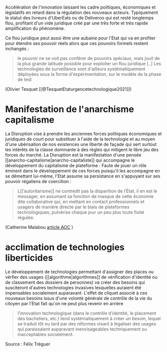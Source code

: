 Accélération de l'innovation laissant les cadre politiques, économiques et législatifs en retard dans la régulation des nouveaux acteurs. Typiquement le statut des livreurs d'UberEats ou de Deliveroo qui est resté longtemps flou, profitant d'un vide juridique créé par une très forte et très rapide amplification du phénomène. 

Ce flou juridique peut aussi être une aubaine pour l'Etat qui va en profiter pour étendre ses pouvoir réels alors que ces pouvoirs formels restent inchangés : 

> le pouvoir ne se voit pas conférer de pouvoirs spéciaux, mais jouit de la plus grande latitude possible pour exploiter un flou juridique \[..\] Les technologies de surveillance sont d'ailleurs systématiquement déployées sous la forme d'expérimentation, sur le modèle de la phase de test

(Olivier Tesquet [[@TesquetEtaturgencetechnologique2021]])

# Manifestation de l'anarchisme capitalisme

La Disruption vise à prendre les anciennes forces politiques économiques et juridiques de court pour substituer à l'aide de la technologie et au moyen d'une ubérisation de nos existences une liberté de façade qui sert surtout les intérêts de la classe dominante à des règles qui mitigent le libre jeu des forces du marché. La Disruption est la manifestation d'une pensée [[anarcho-capitalisme|anarcho-capitaliste]] qui accompagne le développement du capitalisme de plateforme : 
Faute de jouer un rôle éminent dans le développement de ces forces puisqu'il les accompagne en se démettant lui-même, l'Etat assume sa persistance en s'appuyant sur ses pouvoir régaliens de coercition : 

>L[[’autoritarisme]] ne contredit pas la disparition de l’État, il en est le messager, en assumant sa fonction de masque de cette économie dite collaborative qui, en mettant en contact professionnels et usagers de manière directe par le biais de plateformes technologiques, pulvérise chaque jour un peu plus toute fixité régulée.


(Catherine Malabou [article AOC](https://aoc.media/opinion/2022/01/20/la-voie-anarchiste-est-la-seule-qui-reste-encore-ouverte/) )

# acclimation de technologies liberticides

Le développement de technologies permettant d'assigner des places ou vérfier des usages ([[algorithme|algorithmes]] de vérification d'identité ou de classement des dossiers de personnes) va créer des besoins qui susciteront d'autres technologies invasives lesquelles auraient été impensables socialement auparavant. L'effet de cliquet associé à ces nouveaux besoins issus d'une volonté générale de contrôle de la vie du citoyen par l'Etat fait qu'on ne peut plus revenir en arrière

> l’innovation technologique (dans le contrôle d’identité, le placement des bacheliers, etc.) tend systématiquement à créer un besoin, lequel se traduit tôt ou tard par des réformes visant à légaliser des usages qui paraissaient auparavant inenvisageables techniquement ou inacceptables socialement. 

Source : Félix Tréguer

